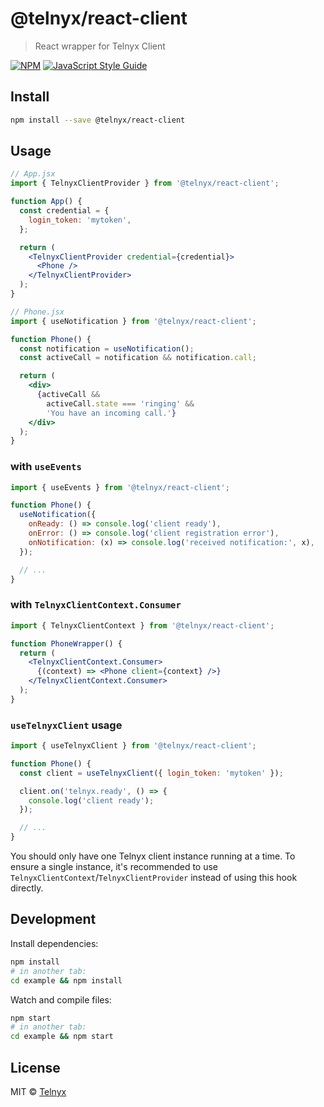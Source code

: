 # @telnyx/react-client

> React wrapper for Telnyx Client

[![NPM](https://img.shields.io/npm/v/@telnyx/react-client.svg)](https://www.npmjs.com/package/@telnyx/react-client) [![JavaScript Style Guide](https://img.shields.io/badge/code_style-standard-brightgreen.svg)](https://standardjs.com)

## Install

```bash
npm install --save @telnyx/react-client
```

## Usage

```jsx
// App.jsx
import { TelnyxClientProvider } from '@telnyx/react-client';

function App() {
  const credential = {
    login_token: 'mytoken',
  };

  return (
    <TelnyxClientProvider credential={credential}>
      <Phone />
    </TelnyxClientProvider>
  );
}
```

```jsx
// Phone.jsx
import { useNotification } from '@telnyx/react-client';

function Phone() {
  const notification = useNotification();
  const activeCall = notification && notification.call;

  return (
    <div>
      {activeCall &&
        activeCall.state === 'ringing' &&
        'You have an incoming call.'}
    </div>
  );
}
```

### with `useEvents`

```jsx
import { useEvents } from '@telnyx/react-client';

function Phone() {
  useNotification({
    onReady: () => console.log('client ready'),
    onError: () => console.log('client registration error'),
    onNotification: (x) => console.log('received notification:', x),
  });

  // ...
}
```

### with `TelnyxClientContext.Consumer`

```jsx
import { TelnyxClientContext } from '@telnyx/react-client';

function PhoneWrapper() {
  return (
    <TelnyxClientContext.Consumer>
      {(context) => <Phone client={context} />}
    </TelnyxClientContext.Consumer>
  );
}
```

### `useTelnyxClient` usage

```jsx
import { useTelnyxClient } from '@telnyx/react-client';

function Phone() {
  const client = useTelnyxClient({ login_token: 'mytoken' });

  client.on('telnyx.ready', () => {
    console.log('client ready');
  });

  // ...
}
```

You should only have one Telnyx client instance running at a time. To ensure a single instance, it's recommended to use `TelnyxClientContext`/`TelnyxClientProvider` instead of using this hook directly.

## Development

Install dependencies:

```bash
npm install
# in another tab:
cd example && npm install
```

Watch and compile files:

```bash
npm start
# in another tab:
cd example && npm start
```

## License

MIT © [Telnyx](https://github.com/team-telnyx)
